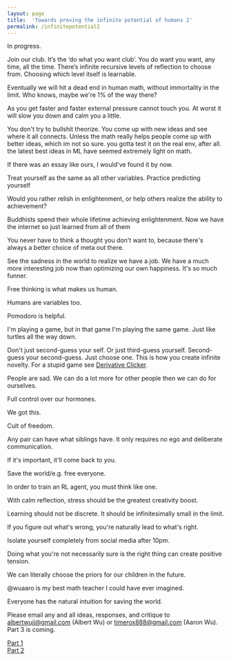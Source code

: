 ```yaml
---
layout: page
title:  'Towards proving the infinite potential of humans 2'
permalink: /infinitepotential2
---
```


In progress.

Join our club. It’s the ‘do what you want club’. You do want you want, any time, all the time. There’s infinite recursive levels of reflection to choose from. Choosing which level itself is learnable.

Eventually we will hit a dead end in human math, without immortality in the limit. Who knows, maybe we're 1% of the way there?

As you get faster and faster external pressure cannot touch you. At worst it will slow you down and calm you a little.


You don't try to bullshit theorize. You come up with new ideas and see where it all connects. Unless the math really helps people come up with better ideas, which im not so sure. you gotta test it on the real env, after all. the latest best ideas in ML have seemed extremely light on math.

If there was an essay like ours, I would've found it by now. 

Treat yourself as the same as all other variables. Practice predicting yourself

Would you rather relish in enlightenment, or help others realize the ability to achievement?

Buddhists spend their whole lifetime achieving enlightenment. Now we have the internet so just learned from all of them

You never have to think a thought you don't want to, because there's always a better choice of meta out there.

See the sadness in the world to realize we have a job. We have a much more interesting job now than optimizing our own happiness. It's so much funner.

Free thinking is what makes us human.

Humans are variables too.

Pomodoro is helpful.

I'm playing a game, but in that game I'm playing the same game. Just like turtles all the way down.

Don't just second-guess your self. Or just third-guess yourself. Second-guess your second-guess. Just choose one. This is how you create infinite novelty. For a stupid game see [Derivative Clicker](https://gzgreg.github.io/DerivativeClicker/).

People are sad. We can do a lot more for other people then we can do for ourselves.

Full control over our hormones.  

We got this.

Cult of freedom.

Any pair can have what siblings have. It only requires no ego and deliberate communication.

If it's important, it'll come back to you.

Save the world/e.g. free everyone.

In order to train an RL agent, you must think like one.

With calm reflection, stress should be the greatest creativity boost.

Learning should not be discrete. It should be infinitesimally small in the limit.

If you figure out what's wrong, you're naturally lead to what's right.

Isolate yourself completely from social media after 10pm.

Doing what you're not necessarily sure is the right thing can create positive tension.

We can literally choose the priors for our children in the future.

@wuaaro is my best math teacher I could have ever imagined.

Everyone has the natural intuition for saving the world.


Please email any and all ideas, responses, and critique to <albertwujj@gmail.com> (Albert Wu) or <timerox888@gmail.com> (Aaron Wu). Part 3 is coming.

[Part 1](http://amathematicalworld.com/infinitepotential)  
[Part 2](http://amathematicalworld.com/infinitepotential2)